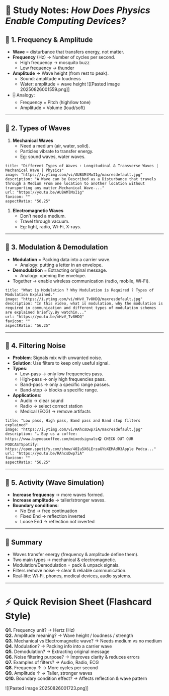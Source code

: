 # 📘 Study Notes: _How Does Physics Enable Computing Devices?_

## 🔹 1. Frequency & Amplitude

- **Wave** = disturbance that transfers energy, not matter.
- **Frequency** (Hz) → Number of cycles per second.
    - High frequency → mosquito buzz
    - Low frequency → thunder
- **Amplitude** → Wave height (from rest to peak).
    - Sound: amplitude = loudness
    - Water: amplitude = wave height
	![[Pasted image 20250826001559.png]]
- 🎚️ Analogy:
    - Frequency = Pitch (high/low tone)
    - Amplitude = Volume (loud/soft)

---

## 🔹 2. Types of Waves

1. **Mechanical Waves**
    - Need a medium (air, water, solid).
    - Particles vibrate to transfer energy.
    - Eg: sound waves, water waves.
```embed
title: "Different Types of Waves : Longitudinal & Transverse Waves | Mechanical Wave | Physics"
image: "https://i.ytimg.com/vi/AUBAMlMoI1g/maxresdefault.jpg"
description: "A Wave can be Described as a Disturbance that travels through a Medium From one location to another location without transporting any matter.Mechanical Wave-..."
url: "https://youtu.be/AUBAMlMoI1g"
favicon: ""
aspectRatio: "56.25"
```

1. **Electromagnetic Waves**
    - Don’t need a medium.
    - Travel through vacuum.
    - Eg: light, radio, Wi-Fi, X-rays.

---

## 🔹 3. Modulation & Demodulation

- **Modulation** = Packing data into a carrier wave.
    - Analogy: putting a letter in an envelope.
- **Demodulation** = Extracting original message.
    - Analogy: opening the envelope.
- Together → enable wireless communication (radio, mobile, Wi-Fi).

```embed
title: "What is Modulation ? Why Modulation is Required ? Types of Modulation Explained."
image: "https://i.ytimg.com/vi/mHvV_Tv8HDQ/maxresdefault.jpg"
description: "In this video, what is modulation, why the modulation is required in communication and different types of modulation schemes are explained briefly.By watchin..."
url: "https://youtu.be/mHvV_Tv8HDQ"
favicon: ""
aspectRatio: "56.25"
```

---

## 🔹 4. Filtering Noise

- **Problem**: Signals mix with unwanted noise.
- **Solution**: Use filters to keep only useful signal.
- **Types**:
    - Low-pass → only low frequencies pass.
    - High-pass → only high frequencies pass.
    - Band-pass → only a specific range passes.
    - Band-stop → blocks a specific range.
- **Applications**:
    - Audio → clear sound
    - Radio → select correct station
    - Medical (ECG) → remove artifacts

```embed
title: "Low pass, High pass, Band pass and Band stop filters explained"
image: "https://i.ytimg.com/vi/RAhcsDwp7iA/maxresdefault.jpg"
description: "☕️ Buy us a coffee: https://www.buymeacoffee.com/mixedsignals🎧 CHECK OUT OUR PODCASTSpotify: https://open.spotify.com/show/40Iu5X6LErzaGYbXEMAdR3Apple Podca..."
url: "https://youtu.be/RAhcsDwp7iA"
favicon: ""
aspectRatio: "56.25"
```

---

## 🔹 5. Activity (Wave Simulation)

- **Increase frequency** → more waves formed.
- **Increase amplitude** → taller/stronger waves.
- **Boundary conditions**:
    - No End → free continuation
    - Fixed End → reflection inverted
    - Loose End → reflection not inverted

---

## 🔹 Summary

- Waves transfer energy (frequency & amplitude define them).
- Two main types → mechanical & electromagnetic.
- Modulation/Demodulation = pack & unpack signals.
- Filters remove noise → clear & reliable communication.
- Real-life: Wi-Fi, phones, medical devices, audio systems.

---

# ⚡ Quick Revision Sheet (Flashcard Style)

**Q1.** Frequency unit? → Hertz (Hz)  
**Q2.** Amplitude meaning? → Wave height / loudness / strength  
**Q3.** Mechanical vs Electromagnetic wave? → Needs medium vs no medium  
**Q4.** Modulation? → Packing info into a carrier wave  
**Q5.** Demodulation? → Extracting original message  
**Q6.** Noise filtering purpose? → Improves clarity & reduces errors  
**Q7.** Examples of filters? → Audio, Radio, ECG  
**Q8.** Frequency ↑ → More cycles per second  
**Q9.** Amplitude ↑ → Taller, stronger waves  
**Q10.** Boundary condition effect? → Affects reflection & wave pattern

![[Pasted image 20250826001723.png]]